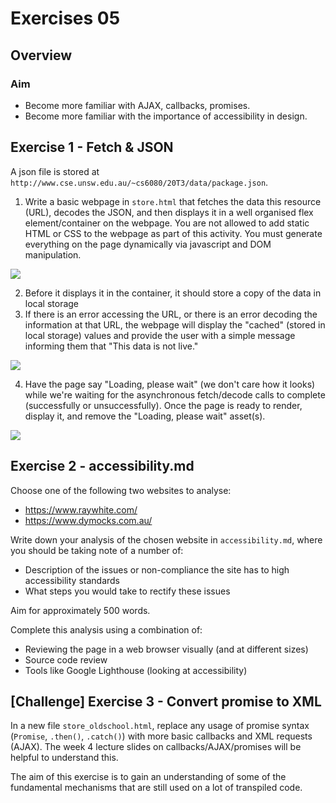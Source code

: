 # Exercises 05

## Overview

### Aim

* Become more familiar with AJAX, callbacks, promises.
* Become more familiar with the importance of accessibility in design.

## Exercise 1 - Fetch & JSON

A json file is stored at `http://www.cse.unsw.edu.au/~cs6080/20T3/data/package.json`.

1. Write a basic webpage in `store.html` that fetches the data this resource (URL), decodes the JSON, and then displays it in a well organised flex element/container on the webpage. You are not allowed to add static HTML or CSS to the webpage as part of this activity. You must generate everything on the page dynamically via javascript and DOM manipulation.

![](store2.png)

2. Before it displays it in the container, it should store a copy of the data in local storage
3. If there is an error accessing the URL, or there is an error decoding the information at that URL, the webpage will display the "cached" (stored in local storage) values and provide the user with a simple message informing them that "This data is not live."

![](store3.png)

4. Have the page say "Loading, please wait" (we don't care how it looks) while we're waiting for the asynchronous fetch/decode calls to complete (successfully or unsuccessfully). Once the page is ready to render, display it, and remove the "Loading, please wait" asset(s).

![](store1.png)

## Exercise 2 - accessibility.md

Choose one of the following two websites to analyse:
 * https://www.raywhite.com/
 * https://www.dymocks.com.au/

Write down your analysis of the chosen website in `accessibility.md`, where you should be taking note of a number of:
 * Description of the issues or non-compliance the site has to high accessibility standards
 * What steps you would take to rectify these issues

Aim for approximately 500 words.

Complete this analysis using a combination of:
 * Reviewing the page in a web browser visually (and at different sizes)
 * Source code review
 * Tools like Google Lighthouse (looking at accessibility)

## [Challenge] Exercise 3  - Convert promise to XML

In a new file `store_oldschool.html`, replace any usage of promise syntax (`Promise`, `.then()`, `.catch()`) with more basic callbacks and XML requests (AJAX). The week 4 lecture slides on callbacks/AJAX/promises will be helpful to understand this.

The aim of this exercise is to gain an understanding of some of the fundamental mechanisms that are still used on a lot of transpiled code.
